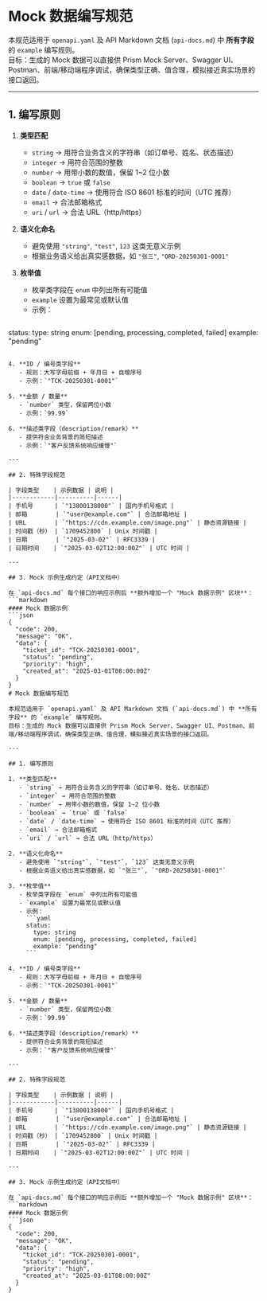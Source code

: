 # Mock 数据编写规范

本规范适用于 `openapi.yaml` 及 API Markdown 文档 (`api-docs.md`) 中 **所有字段** 的 `example` 编写规则。  
目标：生成的 Mock 数据可以直接供 Prism Mock Server、Swagger UI、Postman、前端/移动端程序调试，确保类型正确、值合理，模拟接近真实场景的接口返回。

---

## 1. 编写原则

1. **类型匹配**  
   - `string` → 用符合业务含义的字符串（如订单号、姓名、状态描述）
   - `integer` → 用符合范围的整数
   - `number` → 用带小数的数值，保留 1~2 位小数
   - `boolean` → `true` 或 `false`
   - `date` / `date-time` → 使用符合 ISO 8601 标准的时间（UTC 推荐）
   - `email` → 合法邮箱格式
   - `uri` / `url` → 合法 URL（http/https）

2. **语义化命名**  
   - 避免使用 `"string"`, `"test"`, `123` 这类无意义示例
   - 根据业务语义给出真实感数据，如 `"张三"`, `"ORD-20250301-0001"`

3. **枚举值**  
   - 枚举类字段在 `enum` 中列出所有可能值
   - `example` 设置为最常见或默认值
   - 示例：
     ```yaml
status:
       type: string
       enum: [pending, processing, completed, failed]
       example: "pending"
```

4. **ID / 编号类字段**  
   - 规则：大写字母前缀 + 年月日 + 自增序号
   - 示例：`"TCK-20250301-0001"`

5. **金额 / 数量**  
   - `number` 类型，保留两位小数
   - 示例：`99.99`

6. **描述类字段（description/remark）**  
   - 提供符合业务背景的简短描述
   - 示例：`"客户反馈系统响应缓慢"`

---

## 2. 特殊字段规范

| 字段类型    | 示例数据 | 说明 |
|------------|----------|------|
| 手机号      | `"13800138000"` | 国内手机号格式 |
| 邮箱        | `"user@example.com"` | 合法邮箱地址 |
| URL        | `"https://cdn.example.com/image.png"` | 静态资源链接 |
| 时间戳（秒） | `1709452800` | Unix 时间戳 |
| 日期        | `"2025-03-02"` | RFC3339 |
| 日期时间    | `"2025-03-02T12:00:00Z"` | UTC 时间 |

---

## 3. Mock 示例生成约定（API文档中）

在 `api-docs.md` 每个接口的响应示例后 **额外增加一个 "Mock 数据示例" 区块**：
```markdown
#### Mock 数据示例
```json
{
  "code": 200,
  "message": "OK",
  "data": {
    "ticket_id": "TCK-20250301-0001",
    "status": "pending",
    "priority": "high",
    "created_at": "2025-03-01T08:00:00Z"
  }
}
# Mock 数据编写规范

本规范适用于 `openapi.yaml` 及 API Markdown 文档 (`api-docs.md`) 中 **所有字段** 的 `example` 编写规则。  
目标：生成的 Mock 数据可以直接供 Prism Mock Server、Swagger UI、Postman、前端/移动端程序调试，确保类型正确、值合理，模拟接近真实场景的接口返回。

---

## 1. 编写原则

1. **类型匹配**  
   - `string` → 用符合业务含义的字符串（如订单号、姓名、状态描述）
   - `integer` → 用符合范围的整数
   - `number` → 用带小数的数值，保留 1~2 位小数
   - `boolean` → `true` 或 `false`
   - `date` / `date-time` → 使用符合 ISO 8601 标准的时间（UTC 推荐）
   - `email` → 合法邮箱格式
   - `uri` / `url` → 合法 URL（http/https）

2. **语义化命名**  
   - 避免使用 `"string"`, `"test"`, `123` 这类无意义示例
   - 根据业务语义给出真实感数据，如 `"张三"`, `"ORD-20250301-0001"`

3. **枚举值**  
   - 枚举类字段在 `enum` 中列出所有可能值
   - `example` 设置为最常见或默认值
   - 示例：
     ```yaml
     status:
       type: string
       enum: [pending, processing, completed, failed]
       example: "pending"
     ```

4. **ID / 编号类字段**  
   - 规则：大写字母前缀 + 年月日 + 自增序号
   - 示例：`"TCK-20250301-0001"`

5. **金额 / 数量**  
   - `number` 类型，保留两位小数
   - 示例：`99.99`

6. **描述类字段（description/remark）**  
   - 提供符合业务背景的简短描述
   - 示例：`"客户反馈系统响应缓慢"`

---

## 2. 特殊字段规范

| 字段类型    | 示例数据 | 说明 |
|------------|----------|------|
| 手机号      | `"13800138000"` | 国内手机号格式 |
| 邮箱        | `"user@example.com"` | 合法邮箱地址 |
| URL        | `"https://cdn.example.com/image.png"` | 静态资源链接 |
| 时间戳（秒） | `1709452800` | Unix 时间戳 |
| 日期        | `"2025-03-02"` | RFC3339 |
| 日期时间    | `"2025-03-02T12:00:00Z"` | UTC 时间 |

---

## 3. Mock 示例生成约定（API文档中）

在 `api-docs.md` 每个接口的响应示例后 **额外增加一个 "Mock 数据示例" 区块**：
```markdown
#### Mock 数据示例
```json
{
  "code": 200,
  "message": "OK",
  "data": {
    "ticket_id": "TCK-20250301-0001",
    "status": "pending",
    "priority": "high",
    "created_at": "2025-03-01T08:00:00Z"
  }
}
